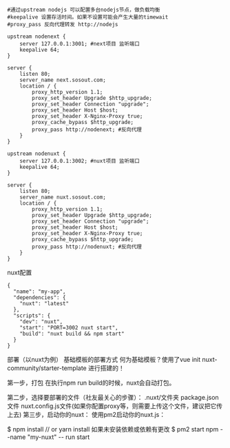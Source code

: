 ```
#通过upstream nodejs 可以配置多台nodejs节点，做负载均衡
#keepalive 设置存活时间。如果不设置可能会产生大量的timewait
#proxy_pass 反向代理转发 http://nodejs

upstream nodenext {
	server 127.0.0.1:3001; #next项目 监听端口
	keepalive 64;
}

server {
	listen 80;
	server_name next.sosout.com;
	location / {
		proxy_http_version 1.1;
		proxy_set_header Upgrade $http_upgrade;  
		proxy_set_header Connection "upgrade";
		proxy_set_header Host $host;
		proxy_set_header X-Nginx-Proxy true;
        proxy_cache_bypass $http_upgrade;
        proxy_pass http://nodenext; #反向代理
	}
}

upstream nodenuxt {
	server 127.0.0.1:3002; #nuxt项目 监听端口
	keepalive 64;
}

server {
	listen 80;
	server_name nuxt.sosout.com;
	location / {
		proxy_http_version 1.1;
		proxy_set_header Upgrade $http_upgrade;  
		proxy_set_header Connection "upgrade";
		proxy_set_header Host $host;
		proxy_set_header X-Nginx-Proxy true;
        proxy_cache_bypass $http_upgrade;
        proxy_pass http://nodenuxt; #反向代理
	}
}
```

nuxt配置
```
{
  "name": "my-app",
  "dependencies": {
    "nuxt": "latest"
  },
  "scripts": {
    "dev": "nuxt",
    "start": "PORT=3002 nuxt start",
    "build": "nuxt build && npm start"
  }
}

```

部署（以nuxt为例）
基础模板的部署方式
何为基础模板？使用了vue init nuxt-community/starter-template <project-name>进行搭建的！

第一步，打包
在执行npm run build的时候，nuxt会自动打包。

第二步，选择要部署的文件（社友最关心的步骤）：
.nuxt/文件夹
package.json文件
nuxt.config.js文件(如果你配置proxy等，则需要上传这个文件，建议把它传上去)
第三步，启动你的nuxt：
使用pm2启动你的nuxt.js：

$ npm install // or yarn install 如果未安装依赖或依赖有更改
$ pm2 start npm --name "my-nuxt" -- run start

